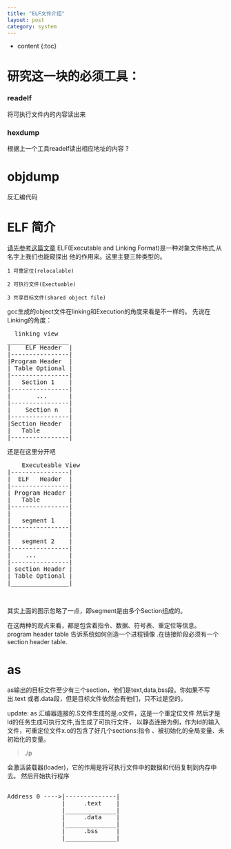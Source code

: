 ```yaml
---
title: "ELF文件介绍"
layout: post
category: system 
---
```


* content
{:toc}

# 研究这一块的必须工具：

###  readelf

将可执行文件内的内容读出来


### hexdump

根据上一个工具readelf读出相应地址的内容 ?

# objdump 

反汇编代码

# ELF 简介
[请先参考这篇文章](http://yuzibo.github.io/linux-dynamic-link-lib.html)
ELF(Executable and Linking Format)是一种对象文件格式,从名字上我们也能窥探出
他的作用来。这里主要三种类型的。

	1 可重定位(relocalable)

	2 可执行文件(Exectuable)

	3 共享目标文件(shared object file)


gcc生成的object文件在linking和Execution的角度来看是不一样的。
先说在Linking的角度：

<pre>
  linking view
_________________
|    ELF Header  |
|----------------|
|Program Header  |   
| Table Optional |
|----------------|
|	Section 1    |
|----------------|
|       ...      |
|----------------|
|    Section n   |
|----------------|
|Section Header  |
|   Table        |
|----------------|
</pre>

还是在这里分开吧


<pre>
	Executeable View
|----------------|
|  ELF   Header  |
|----------------|
| Program Header |
|	Table        |
|----------------|
|                |
|   segment 1    |
|----------------|
|				 |
|   segment 2    |
|----------------|
|    ...         |
|----------------|
| section Header |
| Table Optional |
|________________|


</pre>
其实上面的图示忽略了一点，即segment是由多个Section组成的。

在这两种的观点来看，都是包含着指令、数据、符号表、重定位等信息。
program header table 告诉系统如何创造一个进程镜像 .在链接阶段必须有一个
section header table.


# as 
as输出的目标文件至少有三个section，他们是text,data,bss段。你如果不写出.text
或者.data段，但是目标文件依然会有他们，只不过是空的。

update: as 汇编器连接的.S文件生成的是.o文件，这是一个重定位文件
然后才是ld的任务生成可执行文件,当生成了可执行文件， 
以静态连接为例，作为ld的输入文件，可重定位文件x.o的包含了好几个sections:指令
、被初始化的全局变量、未初始化的变量。

>./p

会激活装载器(loader)，它的作用是将可执行文件中的数据和代码复制到内存中去。
然后开始执行程序

<pre>

Address 0 ---->|--------------|
               |     .text    |
			   |______________|
               |     .data    |
			   |______________|
			   |     .bss     |
			   |______________|

</pre>


# 


